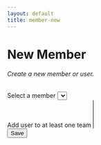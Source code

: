 ```yaml
---
layout: default
title: member-new
---
```

<head>
<!-- Required for multi-select drop down -->
<link rel="stylesheet" href="https://cdn.jsdelivr.net/npm/bootstrap-select@1.13.14/dist/css/bootstrap-select.min.css">

<!-- <a href="/sb-admin-jekyll/docs/services/events/" role="button" class="btn btn-success btn-large">< Back to Events</a> -->
<script src="/functions/airtable-add-members.js"></script>
</head>

<h1>New Member</h1>

<div>
    <form id="makeNewMember">
        <div class="card shadow mb-4">
            <div class="card-header py-3">
                <h6 class="m-0 font-weight-bold text-primary">Create a new member or user.</h6>
            </div>
            <div class="card-body">
                <!-- <div class="form-group">
                    <label for="alias">Select an alias / username</label>
                    <input class="form-control" type="text" id="alias" name="alias" required
                    minlength="3" maxlength="50" size="40">
                </div> -->
            <!--
                <div class="form-group">
                    <label for="first_name">Enter real first name only</label>
                    <input class="form-control" type="text" id="first_name" name="first_name" required
                    minlength="4" maxlength="50" size="40">
                </div>
                  <div class="form-group">
                    <label for="email">Enter working email</label>
                    <input class="form-control" type="email" id="email" name="email" required
                    minlength="4" maxlength="120" size="40">
                </div> -->
                <div class="form-group">   
                    <label for="author">Select a member</label>            
                    <select name="author[]" id="author" class="selectpicker w-100">
                    </select>
                 </div>
                 <div class="form-group">   
                    <label for="team">Add user to at least one team</label>            
                    <select name="team[]" id="team" class="selectpicker w-100" multiple>
                    </select>
                 </div>
            </div>
            <div>
                <button class="btn btn-primary btn-block" type="submit" id="submitForm">Save</button>
            </div>
        </div>
    </form>
</div>

<script>
    //As now using Google firstore for auth, this simply links Airtable user to a team in airtable.

    $('form').on('submit', function (event) {
        event.preventDefault()
        memberNew();
    });

    async function memberNew(){
        // var firstName = $('#first_name').val(); //document.getElementById("first_name").value;
        // var email = $('#email').val();
        let userId = $('#author').val();
        let team  = $('#team').val();

        console.log("ALIAS /USER ID: ", userId);
        console.log("TEAM: ", team);

        //console.log("ID OF USER AND TEAM: ", alias_id);
        //const items = await memberNewData(alias, firstName, email, team);
        
        let data = {
            // first_name: firstName, 
            // email: email,
            userId: userId,
            Team: team
        }

        //let data = "Hi there";
        console.log("DATA OUT PRE: ", data);

        //FAILED. TO HARD AS FUNCTIONS DEBUG IS DOWN ON NETLIFY.
        // axios.post('https://myeventus.netlify.app/.netlify/functions/airtable-add-members', data)
        // .then(res => {
        //     let data = res.data;
        //     console.log("RESPONSE FROM LAMBDA: ", data);
        // })
        // .catch(err => {
        //     console.log("err", err);
        // })

        const axiosAirTableConfig = {
            headers: {
                'Authorization': 'Bearer keysXtWsXZz4g68dA', //Airtable
                'Content-Type': 'application/json'
            }
        };

        const iduser = data.userId;
        delete data.userId;
        console.log("DATA OUT POST: ", data);

        axios.patch(`https://api.airtable.com/v0/appNBMp3C4tRCcJFy/Who/${iduser}`, data, axiosAirTableConfig)
        .then(res => {
            let data = res.data;
            console.log("RESPONSE FROM LAMBDA: ", data);
        })
        .catch(err => {
            console.log("err", err);
        })


        //Clear fields in form.
        // $('#first_name').val("");
        // $('#email').val("");
        $('#alias').val("");
        $('#team').val("");
        //$(".selectpicker").selectpicker("refresh");
     }

    async function getMembersList(){
        let ddAuthor = $('#author');
        ddAuthor.empty();
        ddAuthor.prop('selectedIndex', 0);

        //const data = await membersList();
        //async function getMembersViaFunctions(){
            axios.get('https://myeventus.netlify.app/.netlify/functions/airtable-list-members')
            .then(res => {
                let data = res.data;
                console.log("MEMBERS: ", data);
                data.map(function(data2){
                    let id = data2.id;
                    let title = data2.fields.Alias
                    ddAuthor.append($('<option></option>').attr('value', id).text(title));
                    $(".selectpicker").selectpicker("refresh");
                });
            })
            .catch(err => {
                console.log("err", err);
            })
        //};

        // data.map(function(data2){
        //     let id = data2.id;
        //     let title = data2.fields.Alias
        //     ddAuthor.append($('<option></option>').attr('value', id).text(title));
        //     $(".selectpicker").selectpicker("refresh");
        // });
    }


    async function getTeamsList(){
        let ddTeam = $('#team');
        ddTeam.empty();
        ddTeam.prop('selectedIndex', 0);

        //const data = await teamsList();

        //async function getTeamsViaFunctions(){
            axios.get('https://myeventus.netlify.app/.netlify/functions/airtable-list-teams')
            .then(res => {
                let data = res.data;
                console.log("TEAMS: ", data);
                data.map(function(data2){
                    let id = data2.id;
                    let title = data2.fields.Title
                    ddTeam.append($('<option></option>').attr('value', id).text(title));
                    $(".selectpicker").selectpicker("refresh");
                });
            })
            .catch(err => {
                console.log("err", err);
            })
        //};

        // data.map(function(data2){
        //     let id = data2.id;
        //     let title = data2.fields.Title
        //     ddTeam.append($('<option></option>').attr('value', id).text(title));
        //     $(".selectpicker").selectpicker("refresh");
        // });
    }


$(document).ready(function() {
    getMembersList();
    getTeamsList();

        // function getTeam(){
        //     $.ajax({
        //         url: 'https://api.airtable.com/v0/appNBMp3C4tRCcJFy/Team',
        //         headers: restHeader,
        //         })
        //         .then(function(fromAPI){ 
        //             let data = fromAPI.records;
        //             console.log("Teams: ", data);
        //             data.map(function(data2){
        //                 let id = data2.id;
        //                 let title = data2.fields.Title
        //             ddTeam.append($('<option></option>').attr('value', id).text(title));
        //             $(".selectpicker").selectpicker("refresh");
        //         }); // let data = {
        //     // first_name: firstName, 
        //     // email: email,
        //     alias: alias,
        //     team: team
        // }
});
</script>

<!-- Required for multi-select drop down -->
<script src="https://cdn.jsdelivr.net/npm/bootstrap-select@1.13.14/dist/js/bootstrap-select.min.js"></script>
